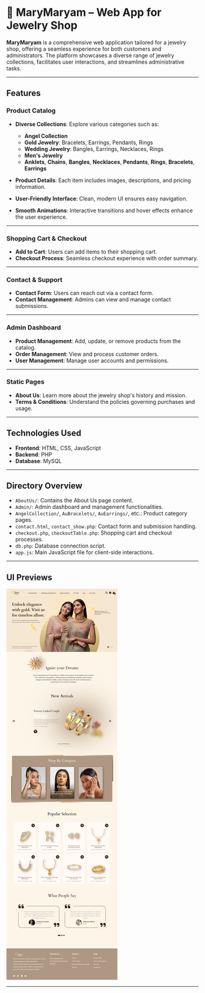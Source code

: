 # 💎 MaryMaryam – Web App for Jewelry Shop

**MaryMaryam** is a comprehensive web application tailored for a jewelry shop, offering a seamless experience for both customers and administrators. The platform showcases a diverse range of jewelry collections, facilitates user interactions, and streamlines administrative tasks.

---

## Features

###  Product Catalog

- **Diverse Collections**: Explore various categories such as:
  - **Angel Collection**
  - **Gold Jewelry**: Bracelets, Earrings, Pendants, Rings
  - **Wedding Jewelry**: Bangles, Earrings, Necklaces, Rings
  - **Men's Jewelry**
  - **Anklets**, **Chains**, **Bangles**, **Necklaces**, **Pendants**, **Rings**, **Bracelets**, **Earrings**

- **Product Details**: Each item includes images, descriptions, and pricing information.
- **User-Friendly Interface**: Clean, modern UI ensures easy navigation.
- **Smooth Animations**: Interactive transitions and hover effects enhance the user experience.


---

### Shopping Cart & Checkout

- **Add to Cart**: Users can add items to their shopping cart.
- **Checkout Process**: Seamless checkout experience with order summary.


---

### Contact & Support

- **Contact Form**: Users can reach out via a contact form.
- **Contact Management**: Admins can view and manage contact submissions.


---

### Admin Dashboard

- **Product Management**: Add, update, or remove products from the catalog.
- **Order Management**: View and process customer orders.
- **User Management**: Manage user accounts and permissions.


---

### Static Pages

- **About Us**: Learn more about the jewelry shop's history and mission.
- **Terms & Conditions**: Understand the policies governing purchases and usage.


---

## Technologies Used

- **Frontend**: HTML, CSS, JavaScript
- **Backend**: PHP
- **Database**: MySQL

---

## Directory Overview

- `AboutUs/`: Contains the About Us page content.
- `Admin/`: Admin dashboard and management functionalities.
- `AngelCollection/`, `AuBracelets/`, `AuEarrings/`, etc.: Product category pages.
- `contact.html`, `contact_show.php`: Contact form and submission handling.
- `checkout.php`, `checkoutTable.php`: Shopping cart and checkout processes.
- `db.php`: Database connection script.
- `app.js`: Main JavaScript file for client-side interactions.

---

## UI Previews

![Home Page](https://github.com/samiho03/Web-App-for-Jewelry-Shop/blob/main/maryy.png)


---



